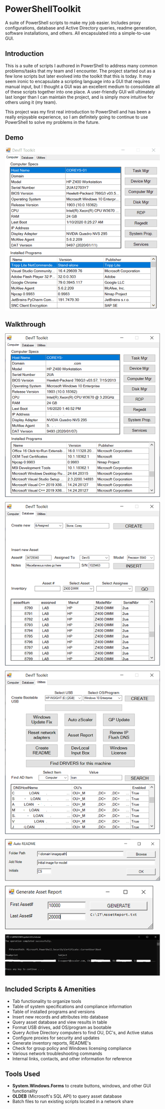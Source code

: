 # PowerShellToolkit
A suite of PowerShell scripts to make my job easier. Includes proxy configurations, database and Active Directory queries, readme generation, software installations, and others. All encapsulated into a simple-to-use GUI.

## Introduction
This is a suite of scripts I authored in PowerShell to address many common problems/tasks that my team and I encounter. 
The project started out as a few lone scripts but later evolved into the toolkit that this is today. It may seem ironic to 
encapsulate a scripting language into a GUI that requires manual input, but I thought a GUI was an excellent medium to 
consolidate all of these scripts together into one place. A user-friendly GUI will ultimately last longer than I can maintain 
the project, and is simply more intuitive for others using it (my team).

This project was my first real introduction to PowerShell and has been a really enjoyable experience, so I am definitely going to 
continue to use PowerShell to solve my problems in the future.

## Demo
![alt text](https://github.com/coreystone/PowerShellToolkit/blob/master/demo.gif "")

## Walkthrough
![alt text](https://github.com/coreystone/PowerShellToolkit/blob/master/computer_tab.PNG "")

![alt text](https://github.com/coreystone/PowerShellToolkit/blob/master/database_tab.PNG "")

![alt text](https://github.com/coreystone/PowerShellToolkit/blob/master/utilities_tab.PNG "")

![alt text](https://github.com/coreystone/PowerShellToolkit/blob/master/autoreadme.PNG "")

![alt text](https://github.com/coreystone/PowerShellToolkit/blob/master/assetreport.PNG "")

![alt text](https://github.com/coreystone/PowerShellToolkit/blob/master/zscaler.png "")

## Included Scripts & Amenities
* Tab functionality to organize tools 
* Table of system specifications and compliance information
* Table of installed programs and versions
* Insert new records and attributes into database
* Query asset database and view results in table
* Format USB drives, add OS/program as bootable
* Query Active Directory computers to find OU, DC's, and Active status
* Configure proxies for security and updates
* Generate inventory reports, README's 
* Check for group policy and Windows licensing compliance
* Various network troubleshooting commands
* Internal links, contacts, and other information for reference

## Tools Used
* **System.Windows.Forms** to create buttons, windows, and other GUI functionality
* **OLDEB** (Microsoft's SQL API) to query asset database
* Batch files to run existing scripts located in a network share
